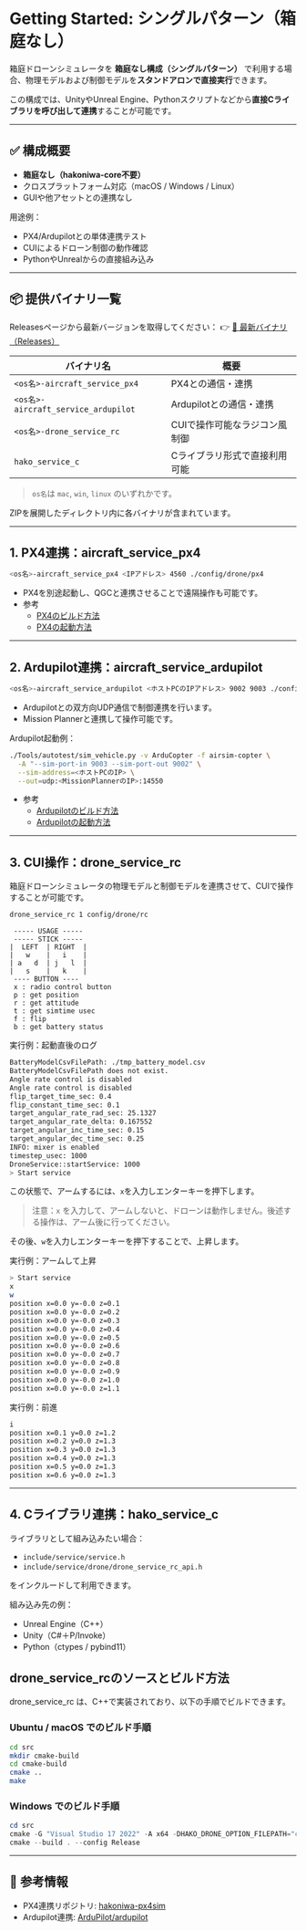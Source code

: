 # Getting Started: シングルパターン（箱庭なし）

箱庭ドローンシミュレータを **箱庭なし構成（シングルパターン）** で利用する場合、物理モデルおよび制御モデルを**スタンドアロンで直接実行**できます。

この構成では、UnityやUnreal Engine、Pythonスクリプトなどから**直接Cライブラリを呼び出して連携**することが可能です。

---

## ✅ 構成概要

* **箱庭なし（hakoniwa-core不要）**
* クロスプラットフォーム対応（macOS / Windows / Linux）
* GUIや他アセットとの連携なし

用途例：

* PX4/Ardupilotとの単体連携テスト
* CUIによるドローン制御の動作確認
* PythonやUnrealからの直接組み込み

---

## 📦 提供バイナリ一覧

Releasesページから最新バージョンを取得してください：
👉 [🔗 最新バイナリ（Releases）](https://github.com/toppers/hakoniwa-drone-core/releases)

| バイナリ名                              | 概要               |
| ---------------------------------- | ---------------- |
| `<os名>-aircraft_service_px4`       | PX4との通信・連携       |
| `<os名>-aircraft_service_ardupilot` | Ardupilotとの通信・連携 |
| `<os名>-drone_service_rc`           | CUIで操作可能なラジコン風制御 |
| `hako_service_c`                   | Cライブラリ形式で直接利用可能  |

> `os名`は `mac`, `win`, `linux` のいずれかです。

ZIPを展開したディレクトリ内に各バイナリが含まれています。

---

## 1. PX4連携：aircraft\_service\_px4

```bash
<os名>-aircraft_service_px4 <IPアドレス> 4560 ./config/drone/px4
```

* PX4を別途起動し、QGCと連携させることで遠隔操作も可能です。
* 参考
  * [PX4のビルド方法](/docs/tips/wsl/px4-setup.md)
  * [PX4の起動方法](/docs/tips/wsl/docker-px4.md)

---

## 2. Ardupilot連携：aircraft\_service\_ardupilot

```bash
<os名>-aircraft_service_ardupilot <ホストPCのIPアドレス> 9002 9003 ./config/drone/ardupilot
```

* Ardupilotとの双方向UDP通信で制御連携を行います。
* Mission Plannerと連携して操作可能です。

Ardupilot起動例：

```bash
./Tools/autotest/sim_vehicle.py -v ArduCopter -f airsim-copter \
  -A "--sim-port-in 9003 --sim-port-out 9002" \
  --sim-address=<ホストPCのIP> \
  --out=udp:<MissionPlannerのIP>:14550
```

* 参考
  * [Ardupilotのビルド方法](/docs/tips/wsl/ardupilot-setup.md)
  * [Ardupilotの起動方法](/docs/tips/wsl/docker-ardupilot.md)


---

## 3. CUI操作：drone\_service\_rc

箱庭ドローンシミュレータの物理モデルと制御モデルを連携させて、CUIで操作することが可能です。

```bash
drone_service_rc 1 config/drone/rc
```

```
 ----- USAGE -----
 ----- STICK -----
|  LEFT  | RIGHT  |
|   w    |   i    |
| a   d  | j   l  |
|   s    |   k    |
 ---- BUTTON ----
 x : radio control button
 p : get position
 r : get attitude
 t : get simtime usec
 f : flip
 b : get battery status
```


実行例：起動直後のログ
```bash
BatteryModelCsvFilePath: ./tmp_battery_model.csv
BatteryModelCsvFilePath does not exist.
Angle rate control is disabled
Angle rate control is disabled
flip_target_time_sec: 0.4
flip_constant_time_sec: 0.1
target_angular_rate_rad_sec: 25.1327
target_angular_rate_delta: 0.167552
target_angular_inc_time_sec: 0.15
target_angular_dec_time_sec: 0.25
INFO: mixer is enabled
timestep_usec: 1000
DroneService::startService: 1000
> Start service
```

この状態で、アームするには、`x`を入力しエンターキーを押下します。

> 注意：`x` を入力して、アームしないと、ドローンは動作しません。後述する操作は、アーム後に行ってください。

その後、`w`を入力しエンターキーを押下することで、上昇します。

実行例：アームして上昇
```bash
> Start service
x
w
position x=0.0 y=-0.0 z=0.1
position x=0.0 y=-0.0 z=0.2
position x=0.0 y=-0.0 z=0.3
position x=0.0 y=-0.0 z=0.4
position x=0.0 y=-0.0 z=0.5
position x=0.0 y=-0.0 z=0.6
position x=0.0 y=-0.0 z=0.7
position x=0.0 y=-0.0 z=0.8
position x=0.0 y=-0.0 z=0.9
position x=0.0 y=-0.0 z=1.0
position x=0.0 y=-0.0 z=1.1
```

実行例：前進
```bash
i
position x=0.1 y=0.0 z=1.2
position x=0.2 y=0.0 z=1.3
position x=0.3 y=0.0 z=1.3
position x=0.4 y=0.0 z=1.3
position x=0.5 y=0.0 z=1.3
position x=0.6 y=0.0 z=1.3
```


---

## 4. Cライブラリ連携：hako\_service\_c

ライブラリとして組み込みたい場合：

* `include/service/service.h`
* `include/service/drone/drone_service_rc_api.h`

をインクルードして利用できます。

組み込み先の例：

* Unreal Engine（C++）
* Unity（C#＋P/Invoke）
* Python（ctypes / pybind11）


## drone_service_rcのソースとビルド方法

drone_service_rc は、C++で実装されており、以下の手順でビルドできます。

### Ubuntu / macOS でのビルド手順

```bash
cd src
mkdir cmake-build
cd cmake-build
cmake ..
make
```

### Windows でのビルド手順

```powershell
cd src
cmake -G "Visual Studio 17 2022" -A x64 -DHAKO_DRONE_OPTION_FILEPATH="cmake-options\win-cmake-options.cmake" .
cmake --build . --config Release
```


---

## 🚀 参考情報

* PX4連携リポジトリ: [hakoniwa-px4sim](https://github.com/toppers/hakoniwa-px4sim)
* Ardupilot連携: [ArduPilot/ardupilot](https://github.com/ArduPilot/ardupilot)
